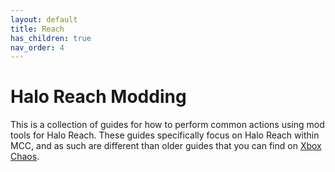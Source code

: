 ```yaml
---
layout: default
title: Reach
has_children: true
nav_order: 4
---
```

# Halo Reach Modding

This is a collection of guides for how to perform common actions using mod tools for Halo Reach. These guides specifically focus on Halo Reach within MCC, and as such are different than older guides that you can find on [Xbox Chaos](https://www.xboxchaos.com/).
